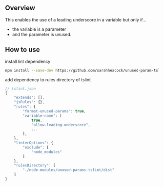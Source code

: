## Overview
This enables the use of a leading underscore in a variable but only if...
- the variable is a parameter
- and the parameter is unused.

## How to use
install lint dependency
```sh
npm install --save-dev https://github.com/sarahheacock/unused-param-tslint.git
```

add dependency to rules directory of tslint
```javascript
// tslint.json
{
    "extends": [],
    "jsRules": {},
    "rules": {
        "format-unused-params": true,
        "variable-name": [
            true,
            "allow-leading-underscore",
            ...
        ],
    },
    "linterOptions": {
        "exclude": [
            "node_modules"
        ]
    },
    "rulesDirectory": [
        "./node-modules/unused-params-tslint/dist"
    ]
}
```